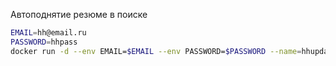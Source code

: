 Автоподнятие резюме в поиске

```bash
EMAIL=hh@email.ru
PASSWORD=hhpass
docker run -d --env EMAIL=$EMAIL --env PASSWORD=$PASSWORD --name=hhupdater --restart=always steamvis/hh_updater:0.1.3
```
